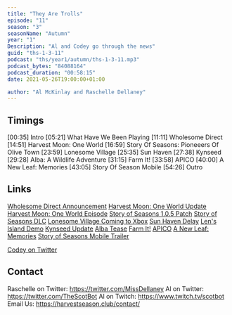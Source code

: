 ```yaml
---
title: "They Are Trolls"
episode: "11"
season: "3"
seasonName: "Autumn"
year: "1"
Description: "Al and Codey go through the news"
guid: "ths-1-3-11"
podcast: "ths/year1/autumn/ths-1-3-11.mp3"
podcast_bytes: "84088164"
podcast_duration: "00:58:15"
date: 2021-05-26T19:00:00+01:00

author: "Al McKinlay and Raschelle Dellaney"
---
```


## Timings

[00:35] Intro
[05:21] What Have We Been Playing
[11:11] Wholesome Direct
[14:51] Harvest Moon: One World
[16:59] Story Of Seasons: Pioneeers Of Olive Town
[23:59] Lonesome Village
[25:35] Sun Haven
[27:38] Kynseed
[29:28] Alba: A Wildlife Adventure
[31:15] Farm It!
[33:58] APICO
[40:00] A New Leaf: Memories
[43:05] Story Of Season Mobile
[54:26] Outro

## Links

[Wholesome Direct Announcement](https://twitter.com/_wholesomegames/status/1392511476489916424)
[Harvest Moon: One World Update](https://community.natsume.com/?p=685)
[Harvest Moon: One World Episode](https://www.harvestseason.club/episode/year1/autumn/1-3-7-hm-ow/)
[Story of Seasons 1.0.5 Patch](https://nintendoeverything.com/story-of-seasons-pioneers-of-olive-town-update-out-now-version-1-0-5/)
[Story of Seasons DLC](https://twitter.com/marvelous_games/status/1396420661640314881?s=09)
[Lonesome Village Coming to Xbox](https://twitter.com/OgrePixel/status/1392147488325480462)
[Sun Haven Delay](https://twitter.com/SunHavenRPG/status/1392317445050830851)
[Len's Island Demo](https://twitter.com/LensIsland/status/1396072725630701575)
[Kynseed Update](https://store.steampowered.com/news/app/758870?emclan=103582791461566192&emgid=3102394892821200262)
[Alba Tease](https://twitter.com/WildlifeAlba/status/1396814488821768192)
[Farm It!](https://twitter.com/_wholesomegames/status/1392124050357510144)
[APICO](https://twitter.com/apico_game/status/1395279634221109254?s=09)
[A New Leaf: Memories](https://www.kickstarter.com/projects/ironheartstudios/a-new-leaf-memories)
[Story of Seasons Mobile Trailer](https://www.youtube.com/watch?v=y1cKuT0y7d8&t=91s)


[Codey on Twitter](https://twitter.com/codeymathis)


## Contact

Raschelle on Twitter: https://twitter.com/MissDellaney
Al on Twitter: https://twitter.com/TheScotBot
Al on Twitch: https://www.twitch.tv/scotbot
Email Us: https://harvestseason.club/contact/
